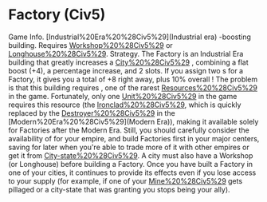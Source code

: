 # Factory (Civ5)

Game Info.
[Industrial%20Era%20%28Civ5%29](Industrial era) -boosting building. Requires [Workshop%20%28Civ5%29](Workshop) or [Longhouse%20%28Civ5%29](Longhouse).
Strategy.
The Factory is an Industrial Era building that greatly increases a [City%20%28Civ5%29](city's) , combining a flat boost (+4), a percentage increase, and 2 slots. If you assign two s for a Factory, it gives you a total of +8 right away, plus 10% overall ! The problem is that this building requires , one of the rarest [Resources%20%28Civ5%29](resources) in the game. Fortunately, only one [Unit%20%28Civ5%29](unit) in the game requires this resource (the [Ironclad%20%28Civ5%29](Ironclad), which is quickly replaced by the [Destroyer%20%28Civ5%29](Destroyer) in the [Modern%20Era%20%28Civ5%29](Modern Era)), making it available solely for Factories after the Modern Era. Still, you should carefully consider the availability of for your empire, and build Factories first in your major centers, saving for later when you're able to trade more of it with other empires or get it from [City-state%20%28Civ5%29](city-states). A city must also have a Workshop (or Longhouse) before building a Factory.
Once you have built a Factory in one of your cities, it continues to provide its effects even if you lose access to your supply (for example, if one of your [Mine%20%28Civ5%29](Mines) gets pillaged or a city-state that was granting you stops being your ally).